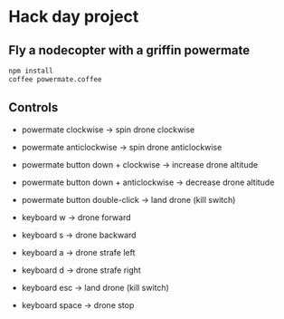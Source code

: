 
# Hack day project

## Fly a nodecopter with a griffin powermate

```bash
npm install
coffee powermate.coffee
```

## Controls

- powermate clockwise -> spin drone clockwise
- powermate anticlockwise -> spin drone anticlockwise

- powermate button down + clockwise -> increase drone altitude
- powermate button down + anticlockwise -> decrease drone altitude

- powermate button double-click -> land drone (kill switch)

- keyboard w -> drone forward
- keyboard s -> drone backward
- keyboard a -> drone strafe left
- keyboard d -> drone strafe right

- keyboard esc -> land drone (kill switch)
- keyboard space -> drone stop